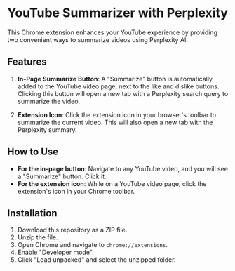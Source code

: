 # YouTube Summarizer with Perplexity

This Chrome extension enhances your YouTube experience by providing two convenient ways to summarize videos using Perplexity AI.

## Features

1.  **In-Page Summarize Button**: A "Summarize" button is automatically added to the YouTube video page, next to the like and dislike buttons. Clicking this button will open a new tab with a Perplexity search query to summarize the video.

2.  **Extension Icon**: Click the extension icon in your browser's toolbar to summarize the current video. This will also open a new tab with the Perplexity summary.

## How to Use

*   **For the in-page button**: Navigate to any YouTube video, and you will see a "Summarize" button. Click it.
*   **For the extension icon**: While on a YouTube video page, click the extension's icon in your Chrome toolbar.

## Installation

1.  Download this repository as a ZIP file.
2.  Unzip the file.
3.  Open Chrome and navigate to `chrome://extensions`.
4.  Enable "Developer mode".
5.  Click "Load unpacked" and select the unzipped folder.
